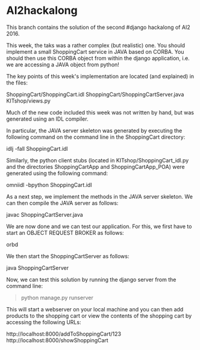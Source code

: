 # AI2hackalong
This branch contains the solution of the second #django hackalong of AI2 2016.

This week, the taks was a rather complex (but realistic) one. You should implement a 
small ShoppingCart service in JAVA based on CORBA. You should then use this CORBA object 
from within the django application, i.e. we are accessing a JAVA object from python! 

The key points of this week's implementation are located (and explained) in the 
files:

ShoppingCart/ShoppingCart.idl
ShoppingCart/ShoppingCartServer.java
KITshop/views.py

Much of the new code included this week was not written by hand, but was generated 
using an IDL compiler. 

In particular, the JAVA server skeleton was generated by executing the following command 
on the command line in the ShoppingCart directory: 

idlj -fall ShoppingCart.idl

Similarly, the python client stubs (located in KITshop/ShoppingCart_idl.py and the 
directories ShoppingCartApp and ShoppingCartApp_POA) were generated 
using the following command: 

omniidl -bpython ShoppingCart.idl

As a next step, we implement the methods in the JAVA server skeleton. We can then 
compile the JAVA server as follows:

javac ShoppingCartServer.java 

We are now done and we can test our application. For this, we first have to start an 
OBJECT REQUEST BROKER as follows: 

orbd 

We then start the ShoppingCartServer as follows: 

java ShoppingCartServer

Now, we can test this solution by running the django server from the command line:

> python manage.py runserver

This will start a webserver on your local machine and you can then add products to 
the shopping cart or view the contents of the shopping cart by accessing the following URLs:

http://localhost:8000/addToShoppingCart/123
http://localhost:8000/showShoppingCart



